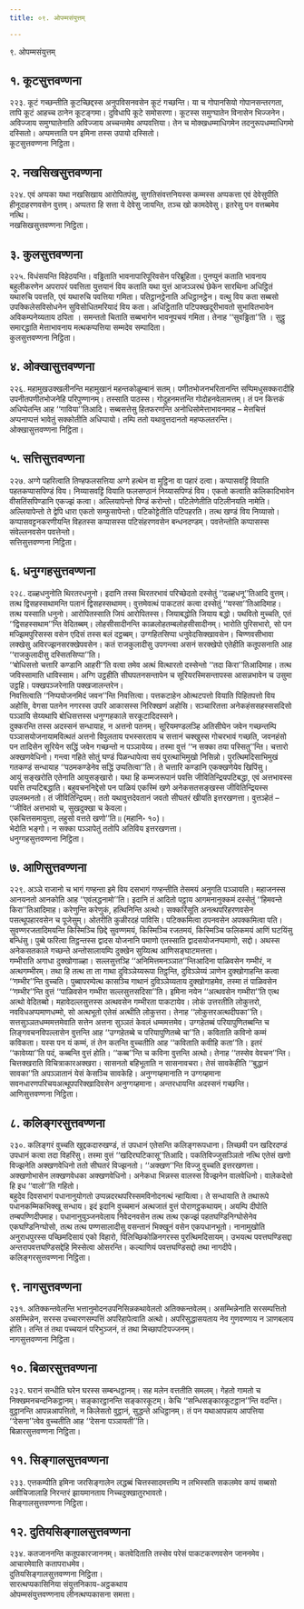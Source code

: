 ```yaml
---
title: ०९. ओपम्मसंयुत्तम्

---
```

९. ओपम्मसंयुत्तम्  


## १. कूटसुत्तवण्णना

२२३. कूटं गच्छन्तीति कूटच्छिद्दस्स अनुपविसनवसेन कूटं गच्छन्ति। या च गोपानसियो गोपानसन्तरगता, तापि कूटं आहच्च ठानेन कूटङ्गमा। दुविधापि कूटे समोसरणा। कूटस्स समुग्घातेन विनासेन भिज्जनेन। अविज्जाय समुग्घातेनाति अविज्जाय अच्चन्तमेव अप्पवत्तिया। तेन च मोक्खधम्माधिगमेन तदनुरूपधम्माधिगमो दस्सितो। अप्पमत्ताति पन इमिना तस्स उपायो दस्सितो।  
कूटसुत्तवण्णना निट्ठिता।  


## २. नखसिखसुत्तवण्णना

२२४. एवं अप्पका यथा नखसिखाय आरोपितपंसु, सुगतिसंवत्तनियस्स कम्मस्स अप्पकत्ता एवं देवेसुपीति हीनूदाहरणवसेन वुत्तम्। अप्पतरा हि सत्ता ये देवेसु जायन्ति, तञ्च खो कामदेवेसु। इतरेसु पन वत्तब्बमेव नत्थि।  
नखसिखसुत्तवण्णना निट्ठिता।  


## ३. कुलसुत्तवण्णना

२२५. विधंसयन्ति विहेठयन्ति। वड्ढिताति भावनापारिपूरिवसेन परिब्रूहिता। पुनप्पुनं कताति भावनाय बहुलीकरणेन अपरापरं पवत्तिता युत्तयानं विय कताति यथा युत्तं आजञ्ञरथं छेकेन सारथिना अधिट्ठितं यथारुचि पवत्तति, एवं यथारुचि पवत्तिया गमिता। पतिट्ठानट्ठेनाति अधिट्ठानट्ठेन। वत्थु विय कता सब्बसो उपक्किलेसविसोधनेन सुविसोधितमरियादं विय कता। अधिट्ठिताति पटिपक्खदूरीभावतो सुभावितभावेन अविकम्पनेय्यताय ठपिता । समन्ततो चिताति सब्बभागेन भावनूपचयं गमिता। तेनाह ‘‘सुवड्ढिता’’ति । सुट्ठु समारद्धाति मेत्ताभावनाय मत्थकप्पत्तिया सम्मदेव सम्पादिता।  
कुलसुत्तवण्णना निट्ठिता।  


## ४. ओक्खासुत्तवण्णना

२२६. महामुखउक्खलीनन्ति महामुखानं महन्तकोळुम्बानं सतम्। पणीतभोजनभरितानन्ति सप्पिमधुसक्करादीहि उपनीतपणीतभोजनेहि परिपुण्णानम्। तस्साति पाठस्स। गोदुहनमत्तन्ति गोदोहनवेलामत्तम्। तं पन कित्तकं अधिप्पेतन्ति आह ‘‘गाविया’’तिआदि। सब्बसत्तेसु हितफरणन्ति अनोधिसोमेत्ताभावनमाह – मेत्तचित्तं अप्पनाप्पत्तं भावेतुं सक्कोतीति अधिप्पायो। तम्पि ततो यथावुत्तदानतो महप्फलतरन्ति।  
ओक्खासुत्तवण्णना निट्ठिता।  


## ५. सत्तिसुत्तवण्णना

२२७. अग्गे पहरित्वाति तिण्हफलसत्तिया अग्गे हत्थेन वा मुट्ठिना वा पहारं दत्वा। कप्पासवट्टिं वियाति पहतकप्पासपिण्डं विय। निय्यासवट्टिं वियाति फलसण्ठानं निय्यासपिण्डं विय। एकतो कत्वाति कलिकादिभावेन वीसतिंसपिण्डानि एकज्झं कत्वा। अल्लियापेन्तो पिण्डं करोन्तो। पटिलेणेतीति पटिलीनयति नामेति। अल्लियापेन्तो ते द्वेपि धारा एकतो सम्फुसापेन्तो। पटिकोट्टेतीति पटिपहरति। तत्थ खण्डं विय निय्यासो। कप्पासवट्टनकरणीयन्ति विहतस्स कप्पासस्स पटिसंहरणवसेन बन्धनदण्डम्। पवत्तेन्तोति कप्पासस्स संवेल्लनवसेन पवत्तेन्तो।  
सत्तिसुत्तवण्णना निट्ठिता।  


## ६. धनुग्गहसुत्तवण्णना

२२८. दळ्हधनुनोति थिरतरधनुनो। इदानि तस्स थिरतरभावं परिच्छेदतो दस्सेतुं ‘‘दळ्हधनू’’तिआदि वुत्तम्। तत्थ द्विसहस्सथामन्ति पलानं द्विसहस्सथामम्। वुत्तमेवत्थं पाकटतरं कत्वा दस्सेतुं ‘‘यस्सा’’तिआदिमाह। तत्थ यस्साति धनुनो। आरोपितस्साति जियं आरोपितस्स। जियाबद्धोति जियाय बद्धो। पथवितो मुच्चति, एतं ‘‘द्विसहस्सथाम’’न्ति वेदितब्बम्। लोहसीसादीनन्ति काळलोहतम्बलोहसीसादीनम्। भारोति पुरिसभारो, सो पन मज्झिमपुरिसस्स वसेन एदिसं तस्स बलं दट्ठब्बम्। उग्गहितसिप्पा धनुवेदसिक्खावसेन। चिण्णवसीभावा लक्खेसु अविरज्झनसरक्खेपवसेन। कतं राजकुलादीसु उपगन्त्वा असनं सरक्खेपो एतेहीति कतूपसनाति आह ‘‘राजकुलादीसु दस्सितसिप्पा’’ति।  
‘‘बोधिसत्तो चत्तारि कण्डानि आहरी’’ति वत्वा तमेव अत्थं वित्थारतो दस्सेन्तो ‘‘तदा किरा’’तिआदिमाह। तत्थ जविस्सामाति धाविस्साम। अग्गि उट्ठहीति सीघपतनसन्तापेन च सूरियरस्मिसन्तापस्स आसन्नभावेन च उसुमा उट्ठहि। पक्खपञ्जरेनाति पक्खजालन्तरेन।  
निवत्तित्वाति ‘‘निप्पयोजनमिदं जवन’’न्ति निवत्तित्वा। पत्तकटाहेन ओत्थटपत्तो वियाति पिहितपत्तो विय अहोसि, वेगसा पतनेन नगरस्स उपरि आकासस्स निरिक्खणं अहोसि। सञ्चारितत्ता अनेकहंससहस्ससदिसो पञ्ञायि सेय्यथापि बोधिसत्तस्स धनुग्गहकाले सरकूटादिदस्सने।  
दुक्करन्ति तस्स अदस्सनं सन्धायाह, न अत्तनो पतनम्। सूरियमण्डलञ्हि अतिसीघेन जवेन गच्छन्तम्पि पञ्ञासयोजनायामवित्थतं अत्तनो विपुलताय पभस्सरताय च सत्तानं चक्खुस्स गोचरभावं गच्छति, जवनहंसो पन तादिसेन सूरियेन सद्धिं जवेन गच्छन्तो न पञ्ञायेय्य। तस्मा वुत्तं ‘‘न सक्का तया पस्सितु’’न्ति। चत्तारो अक्खणवेधिनो। गन्त्वा गहिते सोतुं घण्डं पिळन्धापेत्वा सयं पुरत्थाभिमुखो निसिन्नो। पुरत्थिमदिसाभिमुखं गतकण्डं सन्धायाह ‘‘पठमकण्डेनेव सद्धिं उप्पतित्वा’’ति। ते चत्तारि कण्डानि एकक्खणेयेव खिपिंसु।  
आयुं सङ्खरोति एतेनाति आयुसङ्खारो। यथा हि कम्मजरूपानं पवत्ति जीवितिन्द्रियपटिबद्धा, एवं अत्तभावस्स पवत्ति तप्पटिबद्धाति। बहुवचननिद्देसो पन पाळियं एकस्मिं खणे अनेकसतसङ्खस्स जीवितिन्द्रियस्स उपलब्भनतो। तं जीवितिन्द्रियम्। ततो यथावुत्तदेवतानं जवतो सीघतरं खीयति इत्तरखणत्ता। वुत्तञ्हेतं –  
‘‘जीवितं अत्तभावो च, सुखदुक्खा च केवला।  
एकचित्तसमायुत्ता, लहुसो वत्तते खणो’’ति॥ (महानि॰ १०)।  
भेदोति भङ्गो। न सक्का पञ्ञापेतुं ततोपि अतिविय इत्तरखणत्ता।  
धनुग्गहसुत्तवण्णना निट्ठिता।  


## ७. आणिसुत्तवण्णना

२२९. अञ्ञे राजानो च भागं गण्हन्ता इमे विय दसभागं गण्हन्तीति तेसमयं अनुगति पञ्ञायति। महाजनस्स आनयनतो आनकोति आह ‘‘एवंलद्धनामो’’ति। इदानि तं आदितो पट्ठाय आगमनानुक्कमं दस्सेतुं ‘‘हिमवन्ते किरा’’तिआदिमाह। करेणुन्ति करेणुकं, हत्थिनिन्ति अत्थो। सक्करिंसूति अनत्थपरिहरणवसेन पसत्थूपहारवसेन च पूजेसुम्। ओतरीति कुळीरदहं पाविसि। पटिक्कमित्वा ठपनवसेन अपक्कमित्वा पति।  
सुवण्णरजतादिमयन्ति किस्मिञ्चि छिद्दे सुवण्णमयं, किस्मिञ्चि रजतमयं, किस्मिञ्चि फलिकमयं आणिं घटयिंसु बन्धिंसु। पुब्बे फरित्वा तिट्ठन्तस्स द्वादस योजनानि पमाणो एतस्साति द्वादसयोजनप्पमाणो, सद्दो। अथस्स अनेकसतकाले गच्छन्ते अन्तोसालायम्पि दुक्खेन सुय्यित्थ आणिसङ्घाटमत्तत्ता।  
गम्भीराति अगाधा दुक्खोगाळ्हा। सल्लसुत्तञ्हि ‘‘अनिमित्तमनञ्ञात’’न्तिआदिना पाळिवसेन गम्भीरं, न अत्थगम्भीरम्। तथा हि तत्थ ता ता गाथा दुविञ्ञेय्यरूपा तिट्ठन्ति, दुविञ्ञेय्यं ञाणेन दुक्खोगाहन्ति कत्वा ‘‘गम्भीर’’न्ति वुच्चति। पुब्बापरम्पेत्थ कासञ्चि गाथानं दुविञ्ञेय्यताय दुक्खोगाहमेव, तस्मा तं पाळिवसेन ‘‘गम्भीर’’न्ति वुत्तं ‘‘पाळिवसेन गम्भीरा सल्लसुत्तसदिसा’’ति। इमिना नयेन ‘‘अत्थवसेन गम्भीरा’’ति एत्थ अत्थो वेदितब्बो। महावेदल्लसुत्तस्स अत्थवसेन गम्भीरता पाकटायेव। लोकं उत्तरतीति लोकुत्तरो, नवविधअप्पमाणधम्मो, सो अत्थभूतो एतेसं अत्थीति लोकुत्तरा। तेनाह ‘‘लोकुत्तरअत्थदीपका’’ति। सत्तसुञ्ञतधम्ममत्तमेवाति सत्तेन अत्तना सुञ्ञतं केवलं धम्ममत्तमेव। उग्गहेतब्बं परियापुणितब्बन्ति च लिङ्गवचनविपल्लासेन वुत्तन्ति आह ‘‘उग्गहेतब्बे च परियापुणितब्बे चा’’ति। कविताति कविनो कम्मं कविकता। यस्स पन यं कम्मं, तं तेन कतन्ति वुच्चतीति आह ‘‘कविताति कवीहि कता’’ति। इतरं ‘‘कावेय्या’’ति पदं, कब्बन्ति वुत्तं होति। ‘‘कब्ब’’न्ति च कविना वुत्तन्ति अत्थो। तेनाह ‘‘तस्सेव वेवचन’’न्ति। चित्तक्खराति विचित्राकारअक्खरा। सासनतो बहिभूताति न सासनावचरा। तेसं सावकेहीति ‘‘बुद्धानं सावका’’ति अपञ्ञातानं येसं केसञ्चि सावकेहि। अनुग्गय्हमानाति न उग्गय्हमाना सवनधारणपरिचयअत्थूपपरिक्खादिवसेन अनुग्गय्हमाना। अन्तरधायन्ति अदस्सनं गच्छन्ति।  
आणिसुत्तवण्णना निट्ठिता।  


## ८. कलिङ्गरसुत्तवण्णना

२३०. कलिङ्गरं वुच्चति खुद्दकदारुखण्डं, तं उपधानं एतेसन्ति कलिङ्गरूपधाना। लिच्छवी पन खदिरदण्डं उपधानं कत्वा तदा विहरिंसु। तस्मा वुत्तं ‘‘खदिरघटिकासू’’तिआदि। पकतिविज्जुसञ्ञितो नत्थि एतेसं खणो विज्झनेति अक्खणवेधिनो ततो सीघतरं विज्झनतो। ‘‘अक्खण’’न्ति विज्जु वुच्चति इत्तरखणत्ता। अक्खणोभासेन लक्खणवेधका अक्खणवेधिनो। अनेकधा भिन्नस्स वालस्स विज्झनेन वालवेधिनो। वालेकदेसो हि इध ‘‘वालो’’ति गहितो।  
बहुदेव दिवसभागं पधानानुयोगतो उप्पन्नदरथपरिस्समविनोदनत्थं न्हायित्वा। ते सन्धायाति ते तथारूपे पधानकम्मिकभिक्खू सन्धाय। इदं इदानि वुच्चमानं अत्थजातं वुत्तं पोराणट्ठकथायम्। अयम्पि दीपोति तम्बपण्णिदीपमाह। पधानानुयुञ्जनवेलाय निवेदनवसेन तत्थ तत्थ एकज्झं पहतघण्डिनिग्घोसेनेव एकघण्डिनिग्घोसो, तत्थ तत्थ पण्णसालादीसु वसन्तानं भिक्खूनं वसेन एकपधानभूतो। नानामुखोति अनुराधपुरस्स पच्छिमदिसायं एको विहारो, पिलिच्छिकोळिनगरस्स पुरत्थिमदिसायम्। उभयत्थ पवत्तघण्डिसद्दा अन्तरापवत्तघण्डिसद्देहि मिस्सेत्वा ओसरन्ति। कल्याणियं पवत्तघण्डिसद्दो तथा नागदीपे।  
कलिङ्गरसुत्तवण्णना निट्ठिता।  


## ९. नागसुत्तवण्णना

२३१. अतिक्कन्तवेलन्ति भत्तानुमोदनउपनिसिन्नकथावेलतो अतिक्कन्तवेलम्। असम्भिन्नेनाति सरसम्पत्तितो असम्भिन्नेन, सरस्स उच्चारणसम्पत्तिं अपरिहापेत्वाति अत्थो। अपरिसुद्धासयताय नेव गुणवण्णाय न ञाणबलाय होति। तन्ति तं तथा पच्चयानं परिभुञ्जनं, तं तथा मिच्छापटिपज्जनम्।  
नागसुत्तवण्णना निट्ठिता।  


## १०. बिळारसुत्तवण्णना

२३२. घरानं सन्धीति घरेन घरस्स सम्बन्धट्ठानम्। सह मलेन वत्ततीति समलम्। गेहतो गामतो च निक्खमनचन्दनिकट्ठानम्। सङ्कारट्ठानन्ति सङ्कारकूटम्। केचि ‘‘सन्धिसङ्कारकूटट्ठान’’न्ति वदन्ति। वुट्ठानन्ति आपन्नआपत्तितो, न किलेसतो वुट्ठानं, सुद्धन्ते अधिट्ठानम्। तं पन यथाआपन्नाय आपत्तिया ‘‘देसना’’त्वेव वुच्चतीति आह ‘‘देसना पञ्ञायती’’ति।  
बिळारसुत्तवण्णना निट्ठिता।  


## ११. सिङ्गालसुत्तवण्णना

२३३. एत्तकम्पीति इमिना जरसिङ्गालेन लद्धब्बं चित्तस्सादमत्तम्पि न लभिस्सति सकलमेव कप्पं सब्बसो अवीचिजालाहि निरन्तरं झायमानताय निच्चदुक्खातुरभावतो।  
सिङ्गालसुत्तवण्णना निट्ठिता।  


## १२. दुतियसिङ्गालसुत्तवण्णना

२३४. कतजाननन्ति कतूपकारजाननम्। कतवेदिताति तस्सेव परेसं पाकटकरणवसेन जाननमेव। आचारमेवाति कतापराधमेव।  
दुतियसिङ्गालसुत्तवण्णना निट्ठिता।  
सारत्थप्पकासिनिया संयुत्तनिकाय-अट्ठकथाय  
ओपम्मसंयुत्तवण्णनाय लीनत्थप्पकासना समत्ता।  